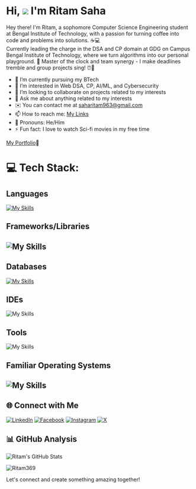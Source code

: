 # Hi, ![](https://user-images.githubusercontent.com/18350557/176309783-0785949b-9127-417c-8b55-ab5a4333674e.gif) I'm Ritam Saha 

Hey there! I'm Ritam, a sophomore Computer Science Engineering student at Bengal Institute of Technology, with a passion for turning coffee into code and problems into solutions. ☕💻  
Currently leading the charge in the DSA and CP domain at GDG on Campus Bengal Institute of Technology, where we turn algorithms into our personal playground. 🎯 Master of the clock and team synergy - I make deadlines tremble and group projects sing! ⏰🤝

- 🔭 I’m currently pursuing my BTech
- 🌱 I’m interested in Web DSA, CP, AI/ML, and Cybersecurity
- 👯 I’m looking to collaborate on projects related to my interests
- 💬 Ask me about anything related to my interests
- ✉️ You can contact me at [saharitam963@gmail.com](mailto:saharitam963@gmail.com)
- 📫 How to reach me: [My Links](https://linktr.ee/Ritamsworkspace137)
- 🌟 Pronouns: He/Him
- ⚡ Fun fact: I love to watch Sci-fi movies in my free time

[My Portfolio](https://ritam-saha.vercel.app/)🤗


# 💻 Tech Stack:

<h2>Languages</h2>

[![My Skills](https://skillicons.dev/icons?i=c,python,java,html,css,js)](https://skillicons.dev)


<h2>Frameworks/Libraries<h2/>
  
![My Skills](https://go-skill-icons.vercel.app/api/icons?i=react,nodejs&perline=12)


<h2>Databases</h2>
  
[![My Skills](https://skillicons.dev/icons?i=mysql,mongodb)](https://skillicons.dev)


<h2>IDEs</h2>  

![My Skills](https://go-skill-icons.vercel.app/api/icons?i=vscode)


<h2>Tools</h2>

![My Skills](https://go-skill-icons.vercel.app/api/icons?i=git,github,notion,canva)  


<h2>Familiar Operating Systems<h2/>

![My Skills](https://go-skill-icons.vercel.app/api/icons?i=windows,ubuntu)


## 🌐 Connect with Me

[![LinkedIn](https://img.shields.io/badge/LinkedIn-blue.svg?logo=linkedin&logoColor=white)](https://www.linkedin.com/in/ritamsaha137)
[![Facebook](https://img.shields.io/badge/Facebook-blue.svg?logo=facebook&logoColor=white)](https://www.facebook.com/profile.php?id=100080013277806&mibextid=ZbWKwL) 
[![Instagram](https://img.shields.io/badge/Instagram-purple.svg?logo=instagram&logoColor=white)](https://www.instagram.com/_r_i_t_a_m_s_a_h_a_/) 
[![X](https://img.shields.io/badge/X-black.svg?logo=X&logoColor=white)](https://x.com/saharitam963) 

## 📊 GitHub Analysis

![Ritam's GitHub Stats](https://github-readme-stats.vercel.app/api?username=Ritam369&show_icons=true&theme=radical)
<!--<img src="https://github-readme-streak-stats.herokuapp.com/?user=Ritam369&theme=tokyonight" alt="GitHub Streak Stats" />
<img src="https://github-readme-stats.vercel.app/api/top-langs?username=Ritam369&show_icons=true&theme=tokyonight&layout=compact" alt="Top Languages" />-->

<p>
  <img src="https://komarev.com/ghpvc/?username=Ritam369&label=Profile%20views&color=brightgreen&style=flat" alt="Ritam369" />
</p>

Let's connect and create something amazing together!
